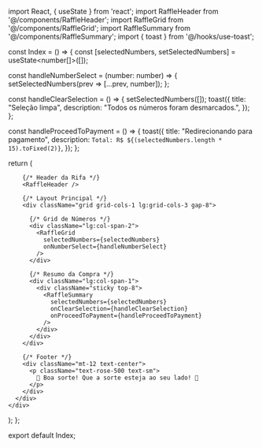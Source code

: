 import React, { useState } from 'react';
import RaffleHeader from '@/components/RaffleHeader';
import RaffleGrid from '@/components/RaffleGrid';
import RaffleSummary from '@/components/RaffleSummary';
import { toast } from '@/hooks/use-toast';

const Index = () => {
  const [selectedNumbers, setSelectedNumbers] = useState<number[]>([]);

  const handleNumberSelect = (number: number) => {
    setSelectedNumbers(prev => [...prev, number]);
  };

  const handleClearSelection = () => {
    setSelectedNumbers([]);
    toast({
      title: "Seleção limpa",
      description: "Todos os números foram desmarcados.",
    });
  };

  const handleProceedToPayment = () => {
    toast({
      title: "Redirecionando para pagamento",
      description: `Total: R$ ${(selectedNumbers.length * 15).toFixed(2)}`,
    });
  };

  return (
    <div className="min-h-screen bg-gradient-to-br from-rose-50 via-rose-25 to-white">
      <div className="container mx-auto px-4 py-8 max-w-7xl">
        
        {/* Header da Rifa */}
        <RaffleHeader />
        
        {/* Layout Principal */}
        <div className="grid grid-cols-1 lg:grid-cols-3 gap-8">
          
          {/* Grid de Números */}
          <div className="lg:col-span-2">
            <RaffleGrid 
              selectedNumbers={selectedNumbers}
              onNumberSelect={handleNumberSelect}
            />
          </div>
          
          {/* Resumo da Compra */}
          <div className="lg:col-span-1">
            <div className="sticky top-8">
              <RaffleSummary 
                selectedNumbers={selectedNumbers}
                onClearSelection={handleClearSelection}
                onProceedToPayment={handleProceedToPayment}
              />
            </div>
          </div>
        </div>

        {/* Footer */}
        <div className="mt-12 text-center">
          <p className="text-rose-500 text-sm">
            🌹 Boa sorte! Que a sorte esteja ao seu lado! 🌹
          </p>
        </div>
      </div>
    </div>
  );
};

export default Index;
